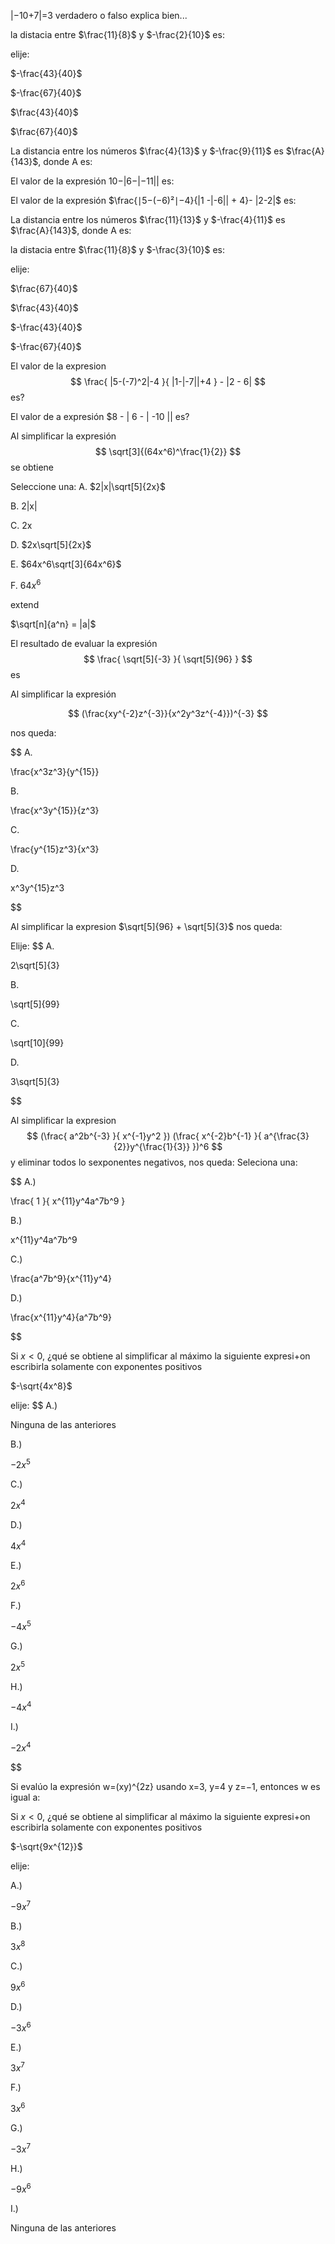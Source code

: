 |−10+7|=3 verdadero o falso explica bien...

la distacia entre $\frac{11}{8}$ y $-\frac{2}{10}$ es:

elije:

$-\frac{43}{40}$

$-\frac{67}{40}$

$\frac{43}{40}$

$\frac{67}{40}$

La distancia entre los números $\frac{4}{13}$ y $-\frac{9}{11}$ es $\frac{A}{143}$, donde A es:

El valor de la expresión 10−|6−|−11|| es:

El valor de la expresión $\frac{∣5−(−6)²∣−4}{|1 -|-6|| + 4}- |2-2|$ es:


La distancia entre los números $\frac{11}{13}$ y $-\frac{4}{11}$ es $\frac{A}{143}$, donde A es:

la distacia entre $\frac{11}{8}$ y $-\frac{3}{10}$ es:

elije:

$\frac{67}{40}$

$\frac{43}{40}$

$-\frac{43}{40}$

$-\frac{67}{40}$

El valor de la expresion
$$
\frac{
|5-(-7)^2|-4
}{
|1-|-7||+4
} - |2 - 6|
$$
es?

El valor de a expresión $8 - | 6 - | -10 || es?


Al simplificar la expresión
$$
\sqrt[3]{(64x^6)^\frac{1}{2}}
$$
se obtiene


Seleccione una:
A.
$2|x|\sqrt[5]{2x}$

B.
2|x|

C.
2x

D.
$2x\sqrt[5]{2x}$

E.
$64x^6\sqrt[3]{64x^6}$

F.
$64x^6$

extend

$\sqrt[n]{a^n} = |a|$

El resultado de evaluar la expresión
$$
\frac{
    \sqrt[5]{-3}
}{
    \sqrt[5]{96}
}
$$
es

Al simplificar la expresión

$$
(\frac{xy^{-2}z^{-3}}{x^2y^3z^{-4}})^{-3}
$$

nos queda:

$$
A.

\frac{x^3z^3}{y^{15}}

B.

\frac{x^3y^{15}}{z^3}

C.

\frac{y^{15}z^3}{x^3}

D.

x^3y^{15}z^3

$$

Al simplificar la expresion $\sqrt[5]{96} + \sqrt[5]{3}$ nos queda:

Elije:
$$
A.

2\sqrt[5]{3}

B.

\sqrt[5]{99}

C.

\sqrt[10]{99}

D.

3\sqrt[5]{3}

$$

Al simplificar la expresion
$$
(\frac{
    a^2b^{-3}
}{
    x^{-1}y^2
})
(\frac{
    x^{-2}b^{-1}
}{
    a^{\frac{3}{2}}y^{\frac{1}{3}}
})^6
$$
y eliminar todos lo sexponentes negativos, nos queda:
Seleciona una:

$$
A.)

\frac{
    1
}{
    x^{11}y^4a^7b^9
}

B.)

x^{11}y^4a^7b^9

C.)

\frac{a^7b^9}{x^{11}y^4}

D.)

\frac{x^{11}y^4}{a^7b^9}

$$

Si $x<0$, ¿qué se obtiene al simplificar al máximo la siguiente expresi+on escribirla solamente con exponentes positivos

$-\sqrt{4x^8}$

elije:
$$
A.)

Ninguna de las anteriores

B.)

$-2x^5$

C.)

$2x^4$

D.)

$4x^4$

E.)

$2x^6$

F.)

$-4x^5$

G.)

$2x^5$

H.)

$-4x^4$

I.)

$-2x^4$

$$

Si evalúo la expresión w=(xy)^{2z} usando x=3, y=4 y z=−1, entonces w es igual a:

Si $x<0$, ¿qué se obtiene al simplificar al máximo la siguiente expresi+on escribirla solamente con exponentes positivos

$-\sqrt{9x^{12}}$

elije:

A.)

$-9x^7$

B.)

$3x^8$

C.)

$9x^6$

D.)

$-3x^6$

E.)

$3x^7$

F.)

$3x^6$

G.)

$-3x^7$

H.)

$-9x^6$

I.)

Ninguna de las anteriores
